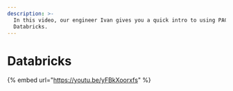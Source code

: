 ```yaml
---
description: >-
  In this video, our engineer Ivan gives you a quick intro to using PACE with
  Databricks.
---
```


# Databricks



{% embed url="https://youtu.be/yFBkXoorxfs" %}
